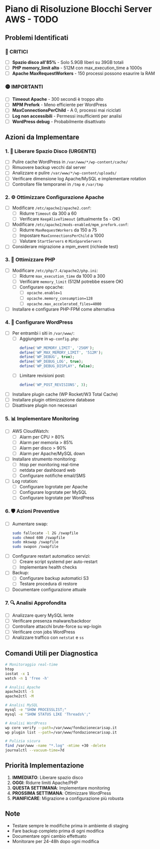 # Piano di Risoluzione Blocchi Server AWS - TODO

## Problemi Identificati

### 🔴 CRITICI
- [ ] **Spazio disco all'85%** - Solo 5.9GB liberi su 39GB totali
- [ ] **PHP memory_limit alto** - 512M con max_execution_time a 1000s
- [ ] **Apache MaxRequestWorkers** - 150 processi possono esaurire la RAM

### 🟡 IMPORTANTI
- [ ] **Timeout Apache** - 300 secondi è troppo alto
- [ ] **MPM Prefork** - Meno efficiente per WordPress
- [ ] **MaxConnectionsPerChild** - A 0, processi mai riciclati
- [ ] **Log non accessibili** - Permessi insufficienti per analisi
- [ ] **WordPress debug** - Probabilmente disattivato

## Azioni da Implementare

### 1. 🚨 Liberare Spazio Disco (URGENTE)
- [ ] Pulire cache WordPress in `/var/www/*/wp-content/cache/`
- [ ] Rimuovere backup vecchi dal server
- [ ] Analizzare e pulire `/var/www/*/wp-content/uploads/`
- [ ] Verificare dimensione log Apache/MySQL e implementare rotation
- [ ] Controllare file temporanei in `/tmp` e `/var/tmp`

### 2. ⚙️ Ottimizzare Configurazione Apache
- [ ] Modificare `/etc/apache2/apache2.conf`:
  - [ ] Ridurre `Timeout` da 300 a 60
  - [ ] Verificare `KeepAliveTimeout` (attualmente 5s - OK)
- [ ] Modificare `/etc/apache2/mods-enabled/mpm_prefork.conf`:
  - [ ] Ridurre `MaxRequestWorkers` da 150 a 75
  - [ ] Impostare `MaxConnectionsPerChild` a 1000
  - [ ] Valutare `StartServers` e `MinSpareServers`
- [ ] Considerare migrazione a mpm_event (richiede test)

### 3. 🐘 Ottimizzare PHP
- [ ] Modificare `/etc/php/7.4/apache2/php.ini`:
  - [ ] Ridurre `max_execution_time` da 1000 a 300
  - [ ] Verificare `memory_limit` (512M potrebbe essere OK)
  - [ ] Configurare opcache:
    - [ ] `opcache.enable=1`
    - [ ] `opcache.memory_consumption=128`
    - [ ] `opcache.max_accelerated_files=4000`
- [ ] Installare e configurare PHP-FPM come alternativa

### 4. 🔧 Configurare WordPress
- [ ] Per entrambi i siti in `/var/www/`:
  - [ ] Aggiungere in `wp-config.php`:
    ```php
    define('WP_MEMORY_LIMIT', '256M');
    define('WP_MAX_MEMORY_LIMIT', '512M');
    define('WP_DEBUG', true);
    define('WP_DEBUG_LOG', true);
    define('WP_DEBUG_DISPLAY', false);
    ```
  - [ ] Limitare revisioni post:
    ```php
    define('WP_POST_REVISIONS', 3);
    ```
- [ ] Installare plugin cache (WP Rocket/W3 Total Cache)
- [ ] Installare plugin ottimizzazione database
- [ ] Disattivare plugin non necessari

### 5. 📊 Implementare Monitoring
- [ ] AWS CloudWatch:
  - [ ] Alarm per CPU > 80%
  - [ ] Alarm per memoria > 85%
  - [ ] Alarm per disco > 90%
  - [ ] Alarm per Apache/MySQL down
- [ ] Installare strumento monitoring:
  - [ ] htop per monitoring real-time
  - [ ] netdata per dashboard web
  - [ ] Configurare notifiche email/SMS
- [ ] Log rotation:
  - [ ] Configurare logrotate per Apache
  - [ ] Configurare logrotate per MySQL
  - [ ] Configurare logrotate per WordPress

### 6. 🛡️ Azioni Preventive
- [ ] Aumentare swap:
  ```bash
  sudo fallocate -l 2G /swapfile
  sudo chmod 600 /swapfile
  sudo mkswap /swapfile
  sudo swapon /swapfile
  ```
- [ ] Configurare restart automatico servizi:
  - [ ] Creare script systemd per auto-restart
  - [ ] Implementare health checks
- [ ] Backup:
  - [ ] Configurare backup automatici S3
  - [ ] Testare procedura di restore
- [ ] Documentare configurazione attuale

### 7. 🔍 Analisi Approfondita
- [ ] Analizzare query MySQL lente
- [ ] Verificare presenza malware/backdoor
- [ ] Controllare attacchi brute-force su wp-login
- [ ] Verificare cron jobs WordPress
- [ ] Analizzare traffico con `netstat` e `ss`

## Comandi Utili per Diagnostica

```bash
# Monitoraggio real-time
htop
iostat -x 1
watch -n 1 'free -h'

# Analisi Apache
apache2ctl -S
apache2ctl -M

# Analisi MySQL
mysql -e "SHOW PROCESSLIST;"
mysql -e "SHOW STATUS LIKE 'Threads%';"

# Analisi WordPress
wp core verify --path=/var/www/fondazionecarisap.it
wp plugin list --path=/var/www/fondazionecarisap.it

# Pulizia sicura
find /var/www -name "*.log" -mtime +30 -delete
journalctl --vacuum-time=7d
```

## Priorità Implementazione

1. **IMMEDIATO**: Liberare spazio disco
2. **OGGI**: Ridurre limiti Apache/PHP
3. **QUESTA SETTIMANA**: Implementare monitoring
4. **PROSSIMA SETTIMANA**: Ottimizzare WordPress
5. **PIANIFICARE**: Migrazione a configurazione più robusta

## Note
- Testare sempre le modifiche prima in ambiente di staging
- Fare backup completo prima di ogni modifica
- Documentare ogni cambio effettuato
- Monitorare per 24-48h dopo ogni modifica